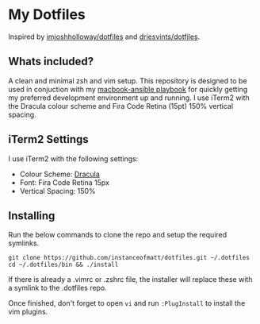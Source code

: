 # My Dotfiles
Inspired by [imjoshholloway/dotfiles](https://github.com/imjoshholloway/dotfiles) and [driesvints/dotfiles](https://github.com/driesvints/dotfiles).

## Whats included?
A clean and minimal zsh and vim setup. This repository is designed to be used in conjuction with my [macbook-ansible playbook](https://github.com/itsmattburgess) for quickly getting my preferred development environment up and running. I use iTerm2 with the Dracula colour scheme and Fira Code Retina (15pt) 150% vertical spacing.

## iTerm2 Settings
I use iTerm2 with the following settings:

- Colour Scheme: [Dracula](https://draculatheme.com/iterm/)
- Font: Fira Code Retina 15px
- Vertical Spacing: 150%

## Installing
Run the below commands to clone the repo and setup the required symlinks.
```
git clone https://github.com/instanceofmatt/dotfiles.git ~/.dotfiles
cd ~/.dotfiles/bin && ./install
```
If there is already a .vimrc or .zshrc file, the installer will replace these with a symlink to the .dotfiles repo.

Once finished, don't forget to open ```vi``` and run ```:PlugInstall``` to install the vim plugins.
